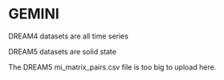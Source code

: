 # GEMINI

DREAM4 datasets are all time series

DREAM5 datasets are solid state

The DREAM5 mi_matrix_pairs.csv file is too big to upload here.

